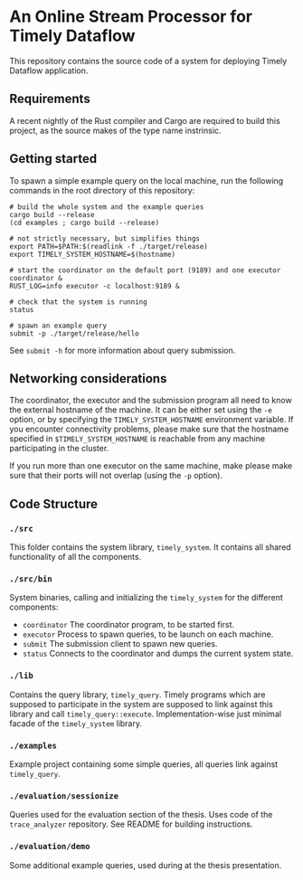 An Online Stream Processor for Timely Dataflow
==============================================

This repository contains the source code of a system for deploying Timely
Dataflow application.

## Requirements

A recent nightly of the Rust compiler and Cargo are required to build this
project, as the source makes of the type name instrinsic.

## Getting started

To spawn a simple example query on the local machine, run the following
commands in the root directory of this repository:

    # build the whole system and the example queries
    cargo build --release
    (cd examples ; cargo build --release)

    # not strictly necessary, but simplifies things
    export PATH=$PATH:$(readlink -f ./target/release)
    export TIMELY_SYSTEM_HOSTNAME=$(hostname)

    # start the coordinator on the default port (9189) and one executor
    coordinator &
    RUST_LOG=info executor -c localhost:9189 &

    # check that the system is running
    status

    # spawn an example query
    submit -p ./target/release/hello

See `submit -h` for more information about query submission.

## Networking considerations

The coordinator, the executor and the submission program all need to know the
external hostname of the machine. It can be either set using the `-e` option,
or by specifying the `TIMELY_SYSTEM_HOSTNAME` environment variable. If you
encounter connectivity problems, please make sure that the hostname specified
in `$TIMELY_SYSTEM_HOSTNAME` is reachable from any machine participating in
the cluster.

If you run more than one executor on the same machine, make please make sure
that their ports will not overlap (using the `-p` option).

## Code Structure

### `./src`

This folder contains the system library, `timely_system`. It contains all shared
functionality of all the components.
                
### `./src/bin`
    
System binaries, calling and initializing the `timely_system` for the
different components:

  - `coordinator` The coordinator program, to be started first.
  - `executor` Process to spawn queries, to be launch on each machine.
  - `submit` The submission client to spawn new queries.
  - `status` Connects to the coordinator and dumps the current system state.

### `./lib`

Contains the query library, `timely_query`. Timely programs which are
supposed to participate in the system are supposed to link against this library
and call `timely_query::execute`. Implementation-wise just minimal facade of the
`timely_system` library.
 
### `./examples`

Example project containing some simple queries, all queries link against
`timely_query`.

### `./evaluation/sessionize`

Queries used for the evaluation section of the thesis. Uses code of the
`trace_analyzer` repository. See README for building instructions.

### `./evaluation/demo`

Some additional example queries, used during at the thesis presentation.
